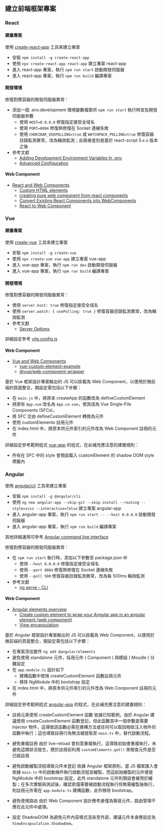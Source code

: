 ## 建立前端框架專案

### React

#### 建置專案

使用 [create-react-app](https://github.com/facebook/create-react-app) 工具來建立專案

+ 安裝 ```npm install -g create-react-app```
+ 使用 ```npx create-react-app react-app``` 建立專案 react-app
+ 進入 react-app 專案，執行 ```npm run start``` 啟動開發伺服器
+ 進入 react-app 專案，執行 ```npm run build``` 編譯專案

#### 開發環境

修復對應容器的開發伺服器異常：

+ 添加一個 .env.development 環境變數檔案供 ```npm run start``` 執行時宣告開發伺服器參數
    - 使用 ```HOST=0.0.0.0``` 修復指定接受全域名
    - 使用 ```PORT=8084``` 修復熱修復在 Socket 連線失敗
    - 使用 ```CHOKIDAR_USEPOLLING=true``` 或 ```WATCHPACK_POLLING=true``` 修復容器目錄監測異常，改為輪詢監測；此兩者差別是基於 react-script 5.x.x 版本之後
+ 參考文獻
    - [Adding Development Environment Variables In .env](https://create-react-app.dev/docs/adding-custom-environment-variables/#adding-development-environment-variables-in-env)
    - [Advanced Configuration](https://create-react-app.dev/docs/advanced-configuration)

#### Web Component

+ [React and Web Components](https://legacy.reactjs.org/docs/web-components.html)
    - [Custom HTML elements](https://react.dev/reference/react-dom/components#custom-html-elements)
    - [creating pure web component from react components](https://stackoverflow.com/questions/66970860)
    - [Convert Existing React Components into WebComponents](https://levelup.gitconnected.com/2b33b842ff9a)
    - [React to Web Component](https://github.com/bitovi/react-to-web-component)

### Vue

#### 建置專案

使用 [create-vue](https://vuejs.org/guide/quick-start.html#creating-a-vue-application) 工具來建立專案

+ 安裝 ```npm install -g create-vue```
+ 使用 ```npx create-vue vue-app``` 建立專案 vue-app
+ 進入 vue-app 專案，執行 ```npm run dev``` 啟動開發伺服器
+ 進入 vue-app 專案，執行 ```npm run build``` 編譯專案

#### 開發環境

修復對應容器的開發伺服器異常：

+ 使用 ```server.host: true``` 修復指定接受全域名
+ 使用 ```server.watch: { usePolling: true }``` 修復容器目錄監測異常，改為輪詢監測
+ 參考文獻
    - [Server Options](https://vitejs.dev/config/server-options.html)

詳細設定參考 [vite.config.js](./vue-app/vite.config.js)

#### Web Component

+ [Vue and Web Components](https://vuejs.org/guide/extras/web-components.html)
    - [vue-custom-element-example](https://github.com/ElMassimo/vue-custom-element-example/tree/main)
    - [@vue/web-component-wrapper](https://github.com/vuejs/vue-web-component-wrapper)

基於 Vue 框架設計專案輸出的 JS 可以掛載為 Web Component，以便用於微前端的頁面整合，期設定需包括以下步驟：

+ 在 ```main.js``` 中，將原本 createApp 的函數改為 defineCustomElement
+ 將原有 ```App.vue``` 改名為 ```App.ce.vue```，使其成為 Vue Single-File Components (SFCs)，
+ 將 SFC 交由 defineCustomElement 轉換為元件
+ 使用 customElements 註冊元件
+ 在 index.html 中，將原本供元件索引的元件改為 Web Component 註冊的元件

詳細設定參考範例程式 [vue-app](./vue-app/src) 的程式，在此補充應注意的建置規則：

+ 所有在 SFC 中的 style 會預設載入 customElement 的 shadow DOM style 標籤內

### Angular

使用 [angular/cli](https://angular.io/cli) 工具來建立專案

+ 安裝 ```npm install -g @angular/cli```
+ 使用 ```ng new angular-app --skip-git --skip-install --routing --style=scss --interactive=false``` 建立專案 angular-app
+ 進入 angular-app 專案，執行 ```npm run start -- --host 0.0.0.0``` 啟動開發伺服器
+ 進入 angular-app 專案，執行 ```npm run build``` 編譯專案

其他詳細運用可參考 [Angular command line interface](https://github.com/eastmoon/tutorial-js-angular/blob/main/repo/readme.md)

修復對應容器的開發伺服器異常：

+ 在 ```npm run start``` 執行時，添加以下參數至 package.json 中
    - 使用 ```--host 0.0.0.0``` 修復指定接受全域名
    - 使用 ```--port 8084``` 修復熱修復在 Socket 連線失敗
    - 使用 ```--poll 500``` 修復容器目錄監測異常，改為每 500ms 輪詢監測
+ 參考文獻
    - [ng serve - CLI](https://angular.io/cli/serve)

#### Web Component

+ [Angular elements overview](https://angular.io/guide/elements)
    - [Create custom element to wrap your Angular app in an angular element (web component)](https://gist.github.com/chriskitson/3c9d57c90f9ce7b052be959543606628)
    - [View encapsulation](https://angular.io/guide/view-encapsulation)

基於 Angular 框架設計專案輸出的 JS 可以掛載為 Web Component，以便用於微前端的頁面整合，期設定需包括以下步驟：

+ 在專案添加套件 ```ng add @angular/elements```
+ 避免使用 standalone 元件，採用元件 ( Component ) 與模組 ( Moudle ) 分離設定
+ 在 ```app.module.ts``` 設計如下
    - 建構函數中使用 createCustomElement 函數註冊元件
    - 移除 NgModule 中的 bootstrap 設定
+ 在 index.html 中，將原本供元件索引的元件改為 Web Component 註冊的元件

詳細設定參考範例程式 [angular-app](./angular-app/src) 的程式，在此補充應注意的建置規則：

+ 註冊元素使用 createCustomElement 函數
依據已知範例，由於 Angular 建議使用 createCustomElement 函數登記，但此函數其中一個參數是需要 Injector 物件，這導致該函數必需在建構方法或任何可以取回相依注入物件的函數中執行；這也導致註冊行為無法被提取至 ```main.ts``` 中，替代啟動流程。

+ 避免重複註冊
由於 live-reload 會刻意重複執行，這導致初始會重複執行，未避免這類狀況發生，應於註冊前利用 ```customElements.get()``` 來檢查元件是否已經註冊

+ 避免啟動繪製流程導致元件未登記
依據 Angular 框架原則，當 JS 檔案匯入會依據 ```main.ts``` 中的啟動條件執行啟動流程並繪製，而這起始繪製的元件便是 NgModule 中的 bootstrap 設定，此外 standalone 元件則預設會被用於繪製；在多次實驗與測試後，確認若僅需要被啟動流程執行但無需繪製後執行，則註冊元件需在 ```app.module.ts``` 建構函數，此外移除 bootstrap。

+ 避免使用路由
由於 Web Component 設計應考慮僅為簡易元件，路由管理不應在此元件中處理。

+ 設定 ShadowDOM
為避免元件內容樣式渲染至外部，建議元件本身應設定為 ```ViewEncapsulation.ShadowDom```。

